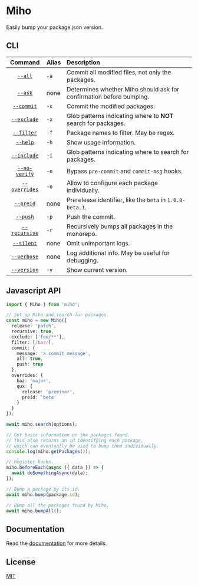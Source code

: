 # Miho

Easily bump your package.json version.

## CLI

|                        Command                        | Alias | Description                                                         |
| :---------------------------------------------------: | :---- | :------------------------------------------------------------------ |
|       [`--all`](https://tb.dev.br/miho/cli#all)       | `-a`  | Commit all modified files, not only the packages.                   |
|       [`--ask`](https://tb.dev.br/miho/cli#ask)       | none  | Determines whether Miho should ask for confirmation before bumping. |
|    [`--commit`](https://tb.dev.br/miho/cli#commit)    | `-c`  | Commit the modified packages.                                       |
|   [`--exclude`](https://tb.dev.br/miho/cli#exclude)   | `-x`  | Glob patterns indicating where to **NOT** search for packages.      |
|    [`--filter`](https://tb.dev.br/miho/cli#filter)    | `-f`  | Package names to filter. May be regex.                              |
|      [`--help`](https://tb.dev.br/miho/cli#help)      | `-h`  | Show usage information.                                             |
|   [`--include`](https://tb.dev.br/miho/cli#include)   | `-i`  | Glob patterns indicating where to search for packages.              |
| [`--no-verify`](https://tb.dev.br/miho/cli#no-verify) | `-n`  | Bypass `pre-commit` and `commit-msg` hooks.                         |
| [`--overrides`](https://tb.dev.br/miho/cli#overrides) | `-o`  | Allow to configure each package individually.                       |
|     [`--preid`](https://tb.dev.br/miho/cli#preid)     | none  | Prerelease identifier, like the `beta` in `1.0.0-beta.1`.           |
|      [`--push`](https://tb.dev.br/miho/cli#push)      | `-p`  | Push the commit.                                                    |
| [`--recursive`](https://tb.dev.br/miho/cli#recursive) | `-r`  | Recursively bumps all packages in the monorepo.                     |
|    [`--silent`](https://tb.dev.br/miho/cli#silent)    | none  | Omit unimportant logs.                                              |
|   [`--verbose`](https://tb.dev.br/miho/cli#verbose)   | none  | Log additional info. May be useful for debugging.                   |
|   [`--version`](https://tb.dev.br/miho/cli#version)   | `-v`  | Show current version.                                               |

## Javascript API

```ts
import { Miho } from 'miho';

// Set up Miho and search for packages.
const miho = new Miho({
  release: 'patch',
  recursive: true,
  exclude: ['foo/**'],
  filter: [/bar/],
  commit: {
    message: 'a commit message',
    all: true,
    push: true
  },
  overrides: {
    baz: 'major',
    qux: {
      release: 'preminor',
      preid: 'beta'
    }
  }
});

await miho.search(options);

// Get basic information on the packages found.
// This also returns an id identifying each package,
// which can eventually be used to bump them individually.
console.log(miho.getPackages());

// Register hooks.
miho.beforeEach(async ({ data }) => {
  await doSomethingAsync(data);
});

// Bump a package by its id.
await miho.bump(package.id);

// Bump all the packages found by Miho.
await miho.bumpAll();
```

## Documentation

Read the [documentation](https://tb.dev.br/miho) for more details.

## License

[MIT](https://github.com/ferreira-tb/miho/blob/main/LICENSE)
